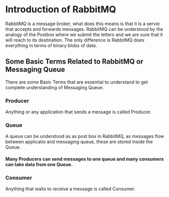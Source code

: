 # Introduction of RabbitMQ
RabbitMQ is a message broker, what does this means is that it is a servie that accepts and forwards messages. RabbitMQ can be understood by the analogy of the Postbox where we submit the letters and we are sure that it will reach to its destination. The only difference is RabbitMQ does everything in terms of binary blobs of data.

## Some Basic Terms Related to RabbitMQ or Messaging Queue
There are some Basic Terms that are essential to understand to get complete understanding of Messaging Queue.

### Producer
Anything or any application that sends a message is called Producer.

### Queue
A queue can be understood as as post box in RabbitMQ, as messages flow between applicatio and messaging queue, these are stored inside the Queue.

#### Many Producers can send messages to one queue and many consumers can take data from one Queue.

### Consumer
Anything that waits to receive a message is called Consumer.

